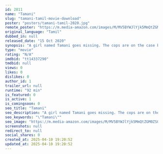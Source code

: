 ```yaml
---
id: 2811
name: "Tamani"
slug: "tamani-tamil-movie-download"
poster: "posters/tamani-tamil-2020.jpg"
remote_poster: "https://m.media-amazon.com/images/M/MV5BYWJlYjk5MmQtZGM0ZS00MTAwLWEyZWUtNTg1ODAyZThmNzExXkEyXkFqcGdeQXVyODc1ODUxNjE@._V1_SX300.jpg"
original_language: "Tamil"
dubbed_in: null
released_date: "15 Oct 2020"
synopsis: "A girl named Tamani goes missing. The cops are on the case but discover even more crimes."
type: "movie"
rating: "N/A"
imdbid: "tt14337290"
tmdbid: null
views: 0
likes: 0
dislikes: 0
author_id: 1
trailer_url: null
runtime: "92 min"
is_featured: 0
is_active: 1
is_comingsoon: 0
seo_title: "Tamani"
seo_description: "A girl named Tamani goes missing. The cops are on the case but discover even more crimes."
seo_keywords: "\"Tamani\""
seo_image: "https://m.media-amazon.com/images/M/MV5BYWJlYjk5MmQtZGM0ZS00MTAwLWEyZWUtNTg1ODAyZThmNzExXkEyXkFqcGdeQXVyODc1ODUxNjE@._V1_SX300.jpg"
screenshots: null
redirect_to: null
social_shares: 0
created_at: 2025-04-10 19:20:52
updated_at: 2025-04-10 19:20:52
---
```


